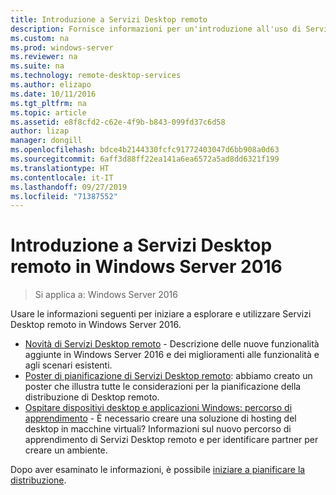 ```yaml
---
title: Introduzione a Servizi Desktop remoto
description: Fornisce informazioni per un'introduzione all'uso di Servizi Desktop remoto in Windows Server 2016.
ms.custom: na
ms.prod: windows-server
ms.reviewer: na
ms.suite: na
ms.technology: remote-desktop-services
ms.author: elizapo
ms.date: 10/11/2016
ms.tgt_pltfrm: na
ms.topic: article
ms.assetid: e8f8cfd2-c62e-4f9b-b843-099fd37c6d58
author: lizap
manager: dongill
ms.openlocfilehash: bdce4b2144330fcfc91772403047d6bb908a0d63
ms.sourcegitcommit: 6aff3d88ff22ea141a6ea6572a5ad8dd6321f199
ms.translationtype: HT
ms.contentlocale: it-IT
ms.lasthandoff: 09/27/2019
ms.locfileid: "71387552"
---
```

# <a name="get-started-with-remote-desktop-services-in-windows-server-2016"></a>Introduzione a Servizi Desktop remoto in Windows Server 2016

> Si applica a: Windows Server 2016

Usare le informazioni seguenti per iniziare a esplorare e utilizzare Servizi Desktop remoto in Windows Server 2016.

- [Novità di Servizi Desktop remoto](rds-whats-new.md) - Descrizione delle nuove funzionalità aggiunte in Windows Server 2016 e dei miglioramenti alle funzionalità e agli scenari esistenti.
- [Poster di pianificazione di Servizi Desktop remoto](rds-poster.md): abbiamo creato un poster che illustra tutte le considerazioni per la pianificazione della distribuzione di Desktop remoto.
- [Ospitare dispositivi desktop e applicazioni Windows: percorso di apprendimento](rds-hosting-partners.md) - È necessario creare una soluzione di hosting del desktop in macchine virtuali? Informazioni sul nuovo percorso di apprendimento di Servizi Desktop remoto e per identificare partner per creare un ambiente.

Dopo aver esaminato le informazioni, è possibile [iniziare a pianificare la distribuzione](rds-plan-and-design.md).